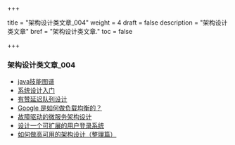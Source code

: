 +++

title = "架构设计类文章_004"
weight = 4
draft = false
description = "架构设计类文章"
bref = "架构设计类文章."
toc = false

+++

### 架构设计类文章_004
- [java技能图谱](http://www.jianshu.com/p/fd1639c686c8)
- [系统设计入门](https://github.com/donnemartin/system-design-primer/blob/master/README-zh-Hans.md)
- [有赞延迟队列设计](https://w.wujunze.com/2016/03/23/%E6%9C%89%E8%B5%9E%E5%BB%B6%E8%BF%9F%E9%98%9F%E5%88%97%E8%AE%BE%E8%AE%A1/)
- [Google 是如何做负载均衡的？](http://www.uoota.com/blog/web/12230.html?blog_id=12230)
- [故障驱动的微服务架构设计](https://mp.weixin.qq.com/s/yr4CIgoloLt3zfjQbHEOpA?utm_source=tuicool&utm_medium=referral)
- [设计一个可扩展的用户登录系统](https://www.liaoxuefeng.com/article/00146129217054923f7784c57134669986a8875c10e135e000)
- [如何做高可用的架构设计（整理篇）](http://note.youdao.com/noteshare?id=32e6651e4a8d90143fdf1aedd572615b&sub=DA403EEE572E48A98A4517CEB59CFB4B)
